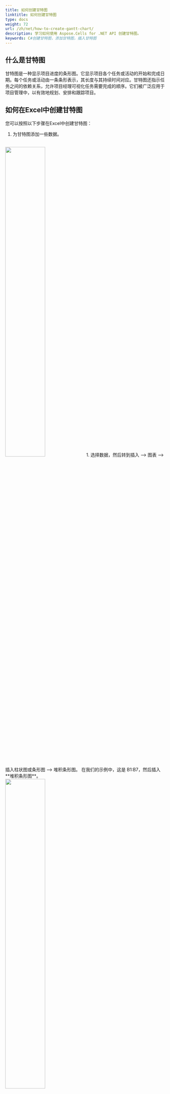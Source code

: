 ```yaml
---
title: 如何创建甘特图
linktitle: 如何创建甘特图
type: docs
weight: 72
url: /zh/net/how-to-create-gantt-chart/
description: 学习如何使用 Aspose.Cells for .NET API 创建甘特图。
keywords: C#创建甘特图，添加甘特图，插入甘特图
---
```


## **什么是甘特图**

甘特图是一种显示项目进度的条形图。它显示项目各个任务或活动的开始和完成日期。每个任务或活动由一条条形表示，其长度与其持续时间对应。甘特图还指示任务之间的依赖关系，允许项目经理可视化任务需要完成的顺序。它们被广泛应用于项目管理中，以有效地规划、安排和跟踪项目。

## **如何在Excel中创建甘特图**

您可以按照以下步骤在Excel中创建甘特图：
1. 为甘特图添加一些数据。 
<br>
<img src="00.png" width=50% />
1. 选择数据，然后转到插入 --> 图表 --> 插入柱状图或条形图 --> 堆积条形图。 在我们的示例中，这是 B1:B7，然后插入**堆积条形图**。
<br>
<img src="1.png" width=50% />

1. 选择图表，**选择数据**->**添加**，设置**系列名称**和**系列值**如下。
<br>
<img src="2.png" width=50% />

1. 选择图表，编辑**水平（类别）轴标签**。
<br>
<img src="3.png" width=50% />

1. **格式化轴**Y轴，选择**反向类别**。
1. 选择**蓝色系列**并设置**填充->无填充**。
1. **格式化轴**X轴，设置**最小值和最大值**（1/5/2019:43470,1/30/2019:43494）。
<br>
<img src="4.png" width=50% />

1. 为图表**添加数据标签**，现在你将获得一个甘特图。
<br>
<img src="0.png" width=50% />


## **如何在Aspose.Cells中添加甘特图**
请参阅以下示例代码。 它加载包含一些示例数据的[示例Excel文件](sample.xlsx)。 然后根据初始数据创建堆积条形图并设置相关属性。 最后，将工作簿保存到[输出XLSX格式](result.xlsx)。 以下屏幕截图显示了Aspose.Cells在输出Excel文件中创建的甘特图。
<br>
<img src="5.png" width=60% />

### **示例代码**

{{< gist "aspose-cells-gists" "59a1901d62ea9ceb08456a818431a898" "create-gantt-chart.cs" >}}

